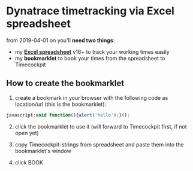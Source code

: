 # Dynatrace timetracking via Excel spreadsheet

from 2019-04-01 on you'll **need two things**:
- my [**Excel spreadsheet**](./spreadsheet/spreadsheet.xlsx) v16+ to track your working times easily
- my **bookmarklet** to book your times from the spreadsheet to Timecockpit

## How to create the bookmarklet

1) create a bookmark in your browser with the following code as location/url (this is the bookmarklet):
 ```javascript
 javascript:void function(){alert('hello');}();
 ```

2) click the bookmarklet to use it (will forward to Timecockpit first, if not open yet)

3) copy Timecockpit-strings from spreadsheet and paste them into the bookmarklet's window

4) click BOOK
